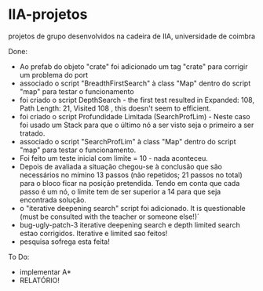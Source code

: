 # IIA-projetos
projetos de grupo desenvolvidos na cadeira de IIA, universidade de coimbra


Done:

- Ao prefab do objeto "crate" foi adicionado um tag "crate" para corrigir um problema do port 
- associado o script "BreadthFirstSearch" à class "Map" dentro do script "map" para testar o funcionamento
- foi criado o script DepthSearch - the first test resulted in Expanded: 108, Path Length: 21, Visited 108 , this doesn't seem to efficient.  
- foi criado o script Profundidade Limitada (SearchProfLim) - Neste caso foi usado um Stack para que o último nó a ser visto seja o primeiro a ser tratado.
- associado o script "SearchProfLim" à class "Map" dentro do script "map" para testar o funcionamento.
- Foi feito um teste inicial com limite = 10 - nada aconteceu.
- Depois de avaliada a situação chegou-se à conclusão que são necessários no mímino 13 passos (não repetidos; 21 passos no total) para o bloco ficar na posição pretendida. Tendo em conta que cada passo é um nó, o limite tem de ser superior a 14 para que seja encontrada solução.
- o "iterative deepening search" script foi adicionado. It is questionable (must be consulted with the teacher or someone else!)´
- bug-ugly-patch-3 iterative deepening search e depth limited search estao corrigidos. Iterative e limited sao feitos!
- pesquisa sofrega esta feita! 

To Do:

- implementar A*
- RELATÓRIO!
